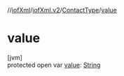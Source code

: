//[iofXml](../../../index.md)/[iofXml.v2](../index.md)/[ContactType](index.md)/[value](value.md)

# value

[jvm]\
protected open var [value](value.md): [String](https://docs.oracle.com/javase/8/docs/api/java/lang/String.html)
